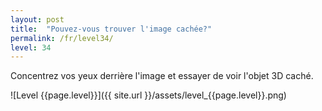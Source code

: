 ```yaml
---
layout: post
title:  "Pouvez-vous trouver l'image cachée?"
permalink: /fr/level34/
level: 34
---
```

Concentrez vos yeux derrière l'image et essayer de voir l'objet 3D caché.

![Level {{page.level}}]({{ site.url }}/assets/level_{{page.level}}.png)